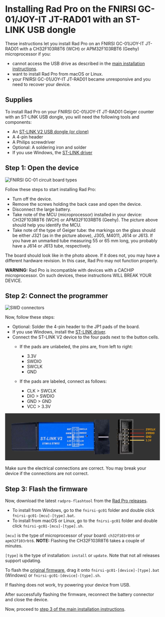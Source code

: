 # Installing Rad Pro on the FNIRSI GC-01/JOY-IT JT-RAD01 with an ST-LINK USB dongle

These instructions let you install Rad Pro on an FNIRSI GC-01/JOY-IT JT-RAD01 with a CH32F103R8T6 (WCH) or APM32F103RBT6 (Geehy) microprocessor if you:

* cannot access the USB drive as described in the [main installation instructions](install.md).
* want to install Rad Pro from macOS or Linux.
* your FNIRSI GC-01/JOY-IT JT-RAD01 became unresponsive and you need to recover your device.

## Supplies

To install Rad Pro on your FNIRSI GC-01/JOY-IT JT-RAD01 Geiger counter with an ST-LINK USB dongle, you will need the following tools and components:

* An [ST-LINK V2 USB dongle (or clone)](https://www.amazon.com/s?k=st-link+v2)
* A 4-pin header
* A Philips screwdriver
* Optional: A soldering iron and solder
* If you use Windows, the [ST-LINK driver](https://www.st.com/en/development-tools/stsw-link009.html)

## Step 1: Open the device

![FNIRSI GC-01 circuit board types](img/gc-01-board-type.jpg)

Follow these steps to start installing Rad Pro:

* Turn off the device.
* Remove the screws holding the back case and open the device.
* Disconnect the large battery.
* Take note of the MCU (microprocessor) installed in your device: CH32F103R8T6 (WCH) or APM32F103RBT6 (Geehy). The picture above should help you identify the MCU.
* Take note of the type of Geiger tube: the markings on the glass should be either J321 (as in the picture above), J305, M4011, J614 or J613. If you have an unmarked tube measuring 55 or 65 mm long, you probably have a J614 or J613 tube, respectively.

The board should look like in the photo above. If it does not, you may have a different hardware revision. In this case, Rad Pro may not function properly.

**WARNING:** Rad Pro is incompatible with devices with a CACHIP microprocessor. On such devices, these instructions WILL BREAK YOUR DEVICE.

## Step 2: Connect the programmer

![SWD connectors](img/gc-01-swd.jpg)

Now, follow these steps:

* Optional: Solder the 4-pin header to the JP1 pads of the board.
* If you use Windows, install the [ST-LINK driver](https://www.st.com/en/development-tools/stsw-link009.html).
* Connect the ST-LINK V2 device to the four pads next to the button cells.
  * If the pads are unlabeled, the pins are, from left to right:
    * 3.3V
    * SWDIO
    * SWCLK
    * GND

  * If the pads are labeled, connect as follows:
    * CLK > SWCLK
    * DIO > SWDIO
    * GND > GND
    * VCC > 3.3V

![ST-LINK V2 programmer](../../img/ST-LINK-V2.png)

Make sure the electrical connections are correct. You may break your device if the connections are not correct.

## Step 3: Flash the firmware

Now, download the latest `radpro-flashtool` from the [Rad Pro releases](https://github.com/Gissio/radpro/releases).

* To install from Windows, go to the `fnirsi-gc01` folder and double click `fnirsi-gc01-[mcu]-[type].bat`.
* To install from macOS or Linux, go to the `fnirsi-gc01` folder and double click `fnirsi-gc01-[mcu]-[type].sh`.

`[mcu]` is the type of microprocessor of your board: `ch32f103r8t6` or `apm32f103rbt6`. **NOTE:** Flashing the CH32F103R8T6 takes a couple of minutes.

`[type]` is the type of installation: `install` or `update`. Note that not all releases support updating.

To flash the [original firmware](firmware), drag it onto `fnirsi-gc01-[device]-[type].bat` (Windows) or `fnirsi-gc01-[device]-[type].sh`.

If flashing does not work, try powering your device from USB.

After successfully flashing the firmware, reconnect the battery connector and close the device.

Now, proceed to [step 3 of the main installation instructions](install.md#step-3-configure-your-device).
